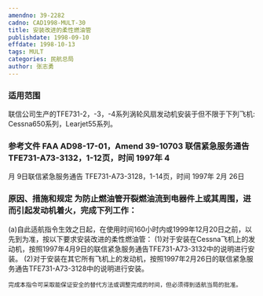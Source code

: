 ```yaml
---
amendno: 39-2282
cadno: CAD1998-MULT-30
title: 安装改进的柔性燃油管
publishdate: 1998-09-10
effdate: 1998-10-13
tags: MULT
categories: 民航总局
author: 张志勇
---
```


### 适用范围 
联信公司生产的TFE731-2，-3，-4系列涡轮风扇发动机安装于但不限于下列飞机: Cessna650系列，Learjet55系列。

<!--more-->
### 参考文件    FAA AD98-17-01，Amend 39-10703 联信紧急服务通告 TFE731-A73-3132，1-12页，时间 1997年 4
月 9日联信紧急服务通告 TFE731-A73-3128，1-14页，时间 1997年 2月 26日

### 原因、措施和规定 为防止燃油管开裂燃油流到电器件上或其周围，进而引起发动机着火，完成下列工作： 
(a)自此适航指令生效之日起，在使用时间160小时内或1999年12月20日之前，以先到为准，按以下要求安装改进的柔性燃油管： 
(1)对于安装在Cessna飞机上的发动机，按照1997年4月9日的联信紧急服务通告TFE731-A73-3132中的说明进行安装。 
       (2)对于安装在其它所有飞机上的发动机，按照1997年2月26日的联信紧急服务通告TFE731-A73-3128中的说明进行安装。 

       
    完成本指令可采取能保证安全的替代方法或调整完成的时间，但必须得到适航当局的批准。
